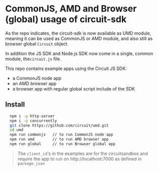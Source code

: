# CommonJS, AMD and Browser (global) usage of circuit-sdk

As the repo indicates, the circuit-sdk is now available as UMD module, meaning it can be used as CommonJS or AMD module, and also still as browser global `Circuit` object.

In addition the JS SDK and Node.js SDK now come in a single, common module, the`circuit.js` file.

This repo contains example apps using the Circuit JS SDK:
* a CommonJS node app
* an AMD browser app
* a browser app with regular global script include of the SDK


## Install
```bash
  npm i -g http-server
  npm i -g concurrently
  git clone https://github.com/circuit/umd.git
  cd umd
  npm run commonjs   // to run CommonJS node app
  npm run amd        // to run AMD browser app
  npm run global     // to run Browser global app
```

> The `client_id`'s in the examples are for the circuitsandbox and require the app to run on http://localhost:7000 as defined in `package.json`
